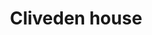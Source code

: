 ---
pid: LLP134
title: Cliveden house
location_transcription: mount airy
zipcode: '19119'
outside_phl: 
neighborhood: Mount Airy
age: '11'
age_range: 6-13
instagram: 
image_file_name: LLP_134.jpg
proposal_transcription: The Cliveden house is an important Monument because one of
  the battles of the revolutionary war. America attacked early so the British wasn't
  ready so the
topic: History,Philadelphia,Violence
topic_summary: 0, 0, 0
type: Building,Historical Marker
keywords_other: cliveden house, historical home, revolutionary war
credit: Kate
image_labels: 
twitter: 
facebook: 
permalink: "/monuments/llp134/"
layout: item-page
---